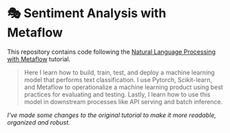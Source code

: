 🎭 Sentiment Analysis with Metaflow
================

This repository contains code following the [Natural Language Processing with Metaflow](https://outerbounds.com/docs/nlp-tutorial-overview/) tutorial.



> Here I learn how to build, train, test, and deploy a machine learning model that performs text classification. I use Pytorch, Scikit-learn, and Metaflow to operationalize a machine learning product using best practices for evaluating and testing. Lastly, I learn how to use this model in downstream processes like API serving and batch inference.

_I've made some changes to the original tutorial to make it more readable, organized and robust._
